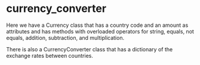 # currency_converter

Here we have a Currency class that has a country code and an amount as attributes and has methods with overloaded operators for string, equals, not equals, addition, subtraction, and multiplication.

There is also a CurrencyConverter class that has a dictionary of the exchange rates between countries.
